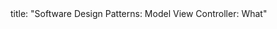 <frontmatter>
title: "Software Design Patterns: Model View Controller: What"
</frontmatter>

<include src="navbar.md" boilerplate />

<include src="unit-inPage-asFlat.md" boilerplate />